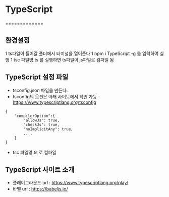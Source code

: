 # TypeScript
=============

## 환경설정
1 ts파일이 들어갈 폴더에서 터미널을 열어준다
1 npm i TypeScript -g 를 입력하여 실행
1 tsc 파일명.ts 를 실행하면 ts파일이 js파일로 컴파일 됨

## TypeScript 설정 파일
- tsconfig.json 파일을 만든다.
- tsconfig의 옵션은 아래 사이트에서 확인 가능
    -https://www.typescriptlang.org/tsconfig
```
{
    "compilerOption":{
        "allowJs": true,
        "checkJs": true,
        "noImplicitAny": true,
        ....
    }
}
```
- tsc 파일명.ts 로 컴파일

## TypeScript 사이트 소개
- 플레이그라운드 url : https://www.typescriptlang.org/play/
- 바벨  url : https://babeljs.io/